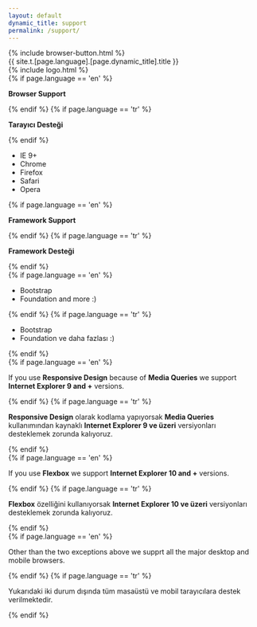 ```yaml
---
layout: default
dynamic_title: support
permalink: /support/
---
```


<div class="dn-browser">
  <div class="dn-browser-header">
    {% include browser-button.html %}
    <div class="dn-style--title">{{ site.t.[page.language].[page.dynamic_title].title }}</div>
    {% include logo.html %}
  </div>
  <div class="dn-browser-body">
    <div class="dn-browser-body__item">
      <div class="dn-content">
        <div class="wrap xl-gutter-24 xl-top xl-2 lg-1">
          <div class="col">
            {% if page.language == 'en' %}
              <p><b>Browser Support</b></p>
            {% endif %}
            {% if page.language == 'tr' %}
              <p><b>Tarayıcı Desteği</b></p>
            {% endif %}
            <div class="dn-space-16"></div>
            <ul>
              <li>IE 9+</li>
              <li>Chrome</li>
              <li>Firefox</li>
              <li>Safari</li>
              <li>Opera</li>
            </ul>
            <div class="dn-space-16"></div>
          </div>
          <div class="col">
            {% if page.language == 'en' %}
              <p><b>Framework Support</b></p>
            {% endif %}
            {% if page.language == 'tr' %}
              <p><b>Framework Desteği</b></p>
            {% endif %}
            <div class="dn-space-16"></div>
            {% if page.language == 'en' %}
              <ul>
                <li>Bootstrap</li>
                <li>Foundation and more :)</li>
              </ul>
            {% endif %}
            {% if page.language == 'tr' %}
              <ul>
                <li>Bootstrap</li>
                <li>Foundation ve daha fazlası :)</li>
              </ul>
            {% endif %}
            <div class="dn-space-16"></div>
          </div>
        </div>
        <div class="gray">
          {% if page.language == 'en' %}
            <p>If you use <b>Responsive Design</b> because of <b>Media Queries</b> we support <b>Internet Explorer 9 and +</b> versions.</p>
          {% endif %}
          {% if page.language == 'tr' %}
            <p><b>Responsive Design</b> olarak kodlama yapıyorsak <b>Media Queries</b> kullanımından kaynaklı <b>Internet Explorer 9 ve üzeri</b> versiyonları desteklemek zorunda kalıyoruz.</p>
          {% endif %}
          <div class="dn-space-8"></div>
          {% if page.language == 'en' %}
            <p>If you use <b>Flexbox</b> we support <b>Internet Explorer 10 and +</b> versions.</p>
          {% endif %}
          {% if page.language == 'tr' %}
            <p><b>Flexbox</b> özelliğini kullanıyorsak <b>Internet Explorer 10 ve üzeri</b> versiyonları desteklemek zorunda kalıyoruz.</p>
          {% endif %}
          <div class="dn-space-8"></div>
          {% if page.language == 'en' %}
            <p>Other than the two exceptions above we supprt all the major desktop and mobile browsers.</p>
          {% endif %}
          {% if page.language == 'tr' %}
            <p>Yukarıdaki iki durum dışında tüm masaüstü ve mobil tarayıcılara destek verilmektedir.</p>
          {% endif %}
        </div>
      </div>
    </div>
  </div>
</div>
